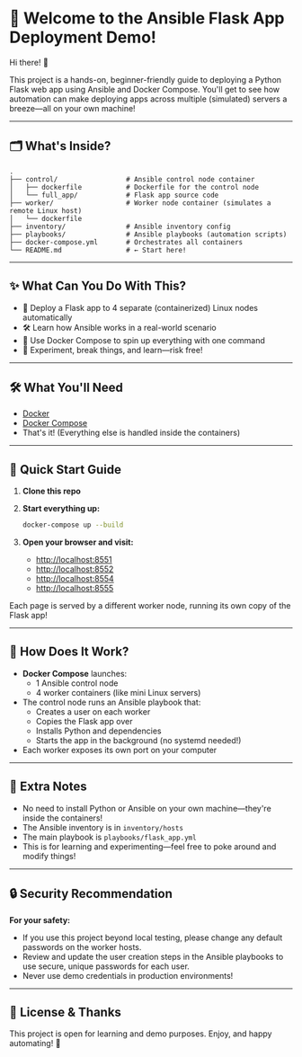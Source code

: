 # 🚀 Welcome to the Ansible Flask App Deployment Demo!

Hi there! 👋

This project is a hands-on, beginner-friendly guide to deploying a Python Flask web app using Ansible and Docker Compose. You'll get to see how automation can make deploying apps across multiple (simulated) servers a breeze—all on your own machine!

---

## 🗂️ What's Inside?

```plaintext
.
├── control/                 # Ansible control node container
│   ├── dockerfile           # Dockerfile for the control node
│   └── full_app/            # Flask app source code
├── worker/                  # Worker node container (simulates a remote Linux host)
│   └── dockerfile
├── inventory/               # Ansible inventory config
├── playbooks/               # Ansible playbooks (automation scripts)
├── docker-compose.yml       # Orchestrates all containers
└── README.md                # ← Start here!
```

---

## ✨ What Can You Do With This?

- 🚦 Deploy a Flask app to 4 separate (containerized) Linux nodes automatically
- 🛠️ Learn how Ansible works in a real-world scenario
- 🐳 Use Docker Compose to spin up everything with one command
- 🧪 Experiment, break things, and learn—risk free!

---

## 🛠️ What You'll Need

- [Docker](https://www.docker.com/)
- [Docker Compose](https://docs.docker.com/compose/)
- That's it! (Everything else is handled inside the containers)

---

## 🚦 Quick Start Guide

1. **Clone this repo**
2. **Start everything up:**

   ```bash
   docker-compose up --build
   ```

3. **Open your browser and visit:**
   - [http://localhost:8551](http://localhost:8551)
   - [http://localhost:8552](http://localhost:8552)
   - [http://localhost:8554](http://localhost:8554)
   - [http://localhost:8555](http://localhost:8555)

Each page is served by a different worker node, running its own copy of the Flask app!

---

## 🤖 How Does It Work?

- **Docker Compose** launches:
  - 1 Ansible control node
  - 4 worker containers (like mini Linux servers)
- The control node runs an Ansible playbook that:
  - Creates a user on each worker
  - Copies the Flask app over
  - Installs Python and dependencies
  - Starts the app in the background (no systemd needed!)
- Each worker exposes its own port on your computer

---

## 📝 Extra Notes

- No need to install Python or Ansible on your own machine—they're inside the containers!
- The Ansible inventory is in `inventory/hosts`
- The main playbook is `playbooks/flask_app.yml`
- This is for learning and experimenting—feel free to poke around and modify things!

---

## 🔒 Security Recommendation

**For your safety:**
- If you use this project beyond local testing, please change any default passwords on the worker hosts.
- Review and update the user creation steps in the Ansible playbooks to use secure, unique passwords for each user.
- Never use demo credentials in production environments!

---

## 🙏 License & Thanks

This project is open for learning and demo purposes. Enjoy, and happy automating! 🎉
